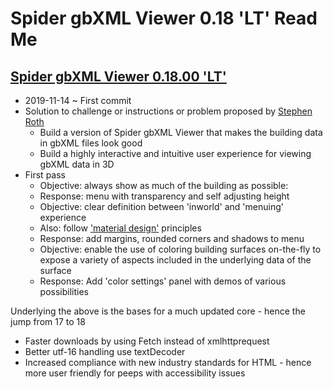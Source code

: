 # Spider gbXML Viewer 0.18 'LT' Read Me


## [Spider gbXML Viewer 0.18.00 'LT']( https://www.ladybug.tools/spider-gbxml-tools/spider-gbxml-viewer/v-0-18-00/ )

* 2019-11-14 ~ First commit
* Solution to challenge or instructions or problem  proposed by [Stephen Roth]( https://www.linkedin.com/in/stephenbroth/ )
	* Build a version of Spider gbXML Viewer that makes the building data in gbXML files look good
	* Build a highly interactive and intuitive user experience for viewing gbXML data in 3D
* First pass
	* Objective: always show as much of the building as possible:
	* Response: menu with transparency and self adjusting height
	* Objective: clear definition between 'inworld' and 'menuing' experience
	* Also: follow ['material design']( https://material.io ) principles
	* Response: add margins, rounded corners and shadows to menu
	* Objective: enable the use of coloring building surfaces on-the-fly to expose a variety of aspects included in the underlying data of the surface
	* Response: Add 'color settings' panel with demos of various possibilities


Underlying the above is the bases for a much updated core - hence the jump from 17 to 18

* Faster downloads by using Fetch instead of xmlhttprequest
* Better utf-16 handling use textDecoder
* Increased compliance with new industry standards for HTML - hence more user friendly for peeps with accessibility issues
